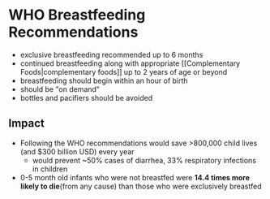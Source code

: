 # WHO Breastfeeding Recommendations
- exclusive breastfeeding recommended up to 6 months
- continued breastfeeding along with appropriate [[Complementary Foods|complementary foods]] up to 2 years of age or beyond
- breastfeeding should begin within an hour of birth
- should be "on demand"
- bottles and pacifiers should be avoided
## Impact
- Following the WHO recommendations would save >800,000 child lives (and $300 billion USD) every year
	- would prevent ~50% cases of diarrhea, 33% respiratory infections in children
- 0-5 month old infants who were not breastfed were **14.4 times more likely to die**(from any cause) than those who were exclusively breastfed